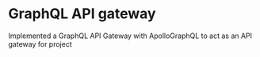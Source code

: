 <h1>GraphQL API gateway </h1>
Implemented a GraphQL API Gateway with ApolloGraphQL to act as an API gateway for project
